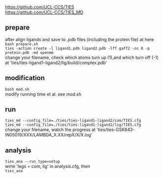 https://github.com/UCL-CCS/TIES  
https://github.com/UCL-CCS/TIES_MD  
  
## prepare  
after align ligands and save to .pdb files (including the protein file) at here  
`bash prepare.sh`  
`ties -action create -l ligand1.pdb ligand2.pdb -lff gaff2 -nc 0 -p protein.pdb -md openmm`  
change your filename, check which atoms turn up (1),and which turn off (-1) at 'ties/ties-ligand1-ligand2/lig/build/complex.pdb'  
  
## modification  
`bash mod.sh`  
modify running time et al. see mod.sh  

## run  
`ties_md --config_file=./ties/ties-ligand1-ligand2/com/TIES.cfg`   
`ties_md --config_file=./ties/ties-ligand1-ligand2/lig/TIES.cfg`   
change your filename, watch the progress at 'ties/ties-GSK843-IN05019/XXX/LAMBDA_X.XX/repX/X/X.log'  

## analysis  
`ties_ana --run_type=setup`   
wirte 'legs = com, lig' in analysis.cfg, then  
`ties_ana`  
